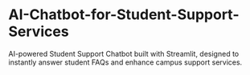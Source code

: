 # AI-Chatbot-for-Student-Support-Services
AI-powered Student Support Chatbot built with Streamlit, designed to instantly answer student FAQs and enhance campus support services.
